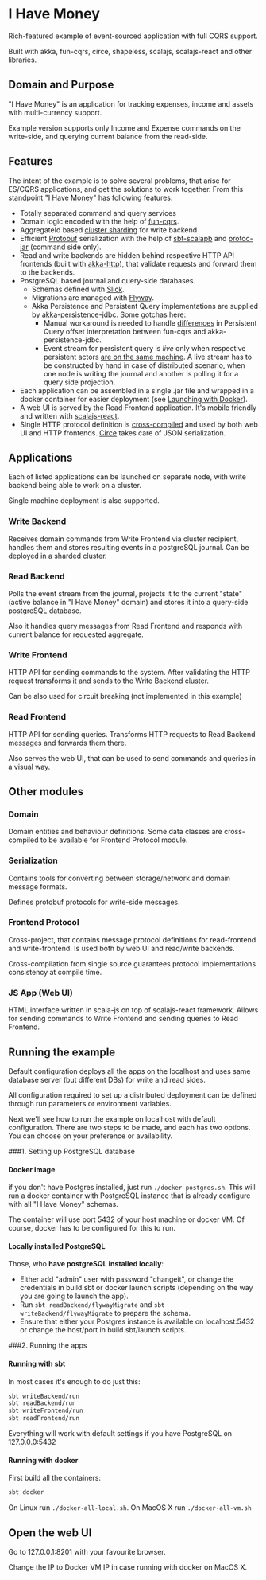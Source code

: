 # I Have Money
Rich-featured example of event-sourced application with full CQRS support.

Built with akka, fun-cqrs, circe, shapeless, scalajs, scalajs-react and other libraries.

## Domain and Purpose
"I Have Money" is an application for tracking expenses, income and assets with multi-currency support.

Example version supports only Income and Expense commands on the write-side, and querying current balance from the read-side.

## Features
The intent of the example is to solve several problems, that arise for ES/CQRS applications, and get the solutions to work together. From this standpoint "I Have Money" has following features:

* Totally separated command and query services
* Domain logic encoded with the help of [fun-cqrs](https://github.com/strongtyped/fun-cqrs).
* AggregateId based [cluster sharding](http://doc.akka.io/docs/akka/2.4.3/scala/cluster-sharding.html) for write backend
* Efficient [Protobuf](https://developers.google.com/protocol-buffers/) serialization with the help of [sbt-scalapb](https://github.com/trueaccord/sbt-scalapb) and [protoc-jar](https://github.com/os72/protoc-jar) (command side only).
* Read and write backends are hidden behind respective HTTP API frontends (built with [akka-http](http://doc.akka.io/docs/akka/2.4.3/scala/http/)), that validate requests and forward them to the backends.
* PostgreSQL based journal and query-side databases.
  * Schemas defined with [Slick](http://slick.typesafe.com/).
  * Migrations are managed with [Flyway](https://flywaydb.org/).
  * Akka Persistence and Persistent Query implementations are supplied by [akka-persistence-jdbc](https://github.com/dnvriend/akka-persistence-jdbc). Some gotchas here:
    * Manual workaround is needed to handle [differences](https://github.com/strongtyped/fun-cqrs/issues/49) in Persistent Query offset interpretation between fun-cqrs and akka-persistence-jdbc.
    * Event stream for persistent query is _live_ only when respective persistent actors [are on the same machine](https://github.com/dnvriend/akka-persistence-jdbc/issues/39). A live stream has to be constructed by hand in case of distributed scenario, when one node is writing the journal and another is polling it for a query side projection.
* Each application can be assembled in a single .jar file and wrapped in a docker container for easier deployment (see [Launching with Docker](#launching-with-docker)).
* A web UI is served by the Read Frontend application. It's mobile friendly and written with [scalajs-react](https://github.com/japgolly/scalajs-react).
* Single HTTP protocol definition is [cross-compiled](https://www.scala-js.org/doc/project/cross-build.html) and used by both web UI and HTTP frontends. [Circe](http://circe.io) takes care of JSON serialization.

## Applications

Each of listed applications can be launched on separate node, with write backend being able to work on a cluster.

Single machine deployment is also supported.

### Write Backend
Receives domain commands from Write Frontend via cluster recipient, handles them and stores resulting events in a postgreSQL journal. Can be deployed in a sharded cluster.

### Read Backend
Polls the event stream from the journal, projects it to the current "state" (active balance in "I Have Money" domain) and stores it into a query-side postgreSQL database.

Also it handles query messages from Read Frontend and responds with current balance for requested aggregate.

### Write Frontend
HTTP API for sending commands to the system. After validating the HTTP request transforms it and sends to the Write Backend cluster.

Can be also used for circuit breaking (not implemented in this example)

### Read Frontend
HTTP API for sending queries. Transforms HTTP requests to Read Backend messages and forwards them there.

Also serves the web UI, that can be used to send commands and queries in a visual way.

## Other modules

### Domain
Domain entities and behaviour definitions. Some data classes are cross-compiled to be available for Frontend Protocol module.

### Serialization
Contains tools for converting between storage/network and domain message formats.

Defines protobuf protocols for write-side messages.

### Frontend Protocol
Cross-project, that contains message protocol definitions for read-frontend and write-frontend. Is used both by web UI and read/write backends.

Cross-compilation from single source guarantees protocol implementations consistency at compile time.

### JS App (Web UI)
HTML interface written in scala-js on top of scalajs-react framework. Allows for sending commands to Write Frontend and sending queries to Read Frontend.

## Running the example

Default configuration deploys all the apps on the localhost and uses same database server (but different DBs) for write and read sides.

All configuration required to set up a distributed deployment can be defined through run parameters or environment variables.

Next we'll see how to run the example on localhost with default configuration. There are two steps to be made, and each has two options. You can choose on your preference or availability.

###1. Setting up PostgreSQL database

#### Docker image
if you don't have Postgres installed, just run `./docker-postgres.sh`. This will run a docker container with PostgreSQL instance that is already configure with all "I Have Money" schemas.

The container will use port 5432 of your host machine or docker VM. Of course, docker has to be configured for this to run.

#### Locally installed PostgreSQL
Those, who **have postgreSQL installed locally**:

* Either add "admin" user with password "changeit", or change the credentials in build.sbt or docker launch scripts (depending on the way you are going to launch the app).
* Run `sbt readBackend/flywayMigrate` and `sbt writeBackend/flywayMigrate` to prepare the schema.
* Ensure that either your Postgres instance is available on localhost:5432 or change the host/port in build.sbt/launch scripts.

###2. Running the apps

#### Running with sbt
In most cases it's enough to do just this:

```bash
sbt writeBackend/run
sbt readBackend/run
sbt writeFrontend/run
sbt readFrontend/run
```
Everything will work with default settings if you have PostgreSQL on 127.0.0.0:5432

#### Running with docker
First build all the containers:

```bash
sbt docker
```

On Linux run `./docker-all-local.sh`.
On MacOS X run `./docker-all-vm.sh`

## Open the web UI

Go to 127.0.0.1:8201 with your favourite browser.

Change the IP to Docker VM IP in case running with docker on MacOS X.
